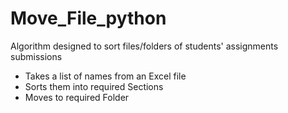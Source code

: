 # Move_File_python

Algorithm designed to sort files/folders of students' assignments submissions

- Takes a list of names from an Excel file 
- Sorts them into required Sections
- Moves to required Folder
